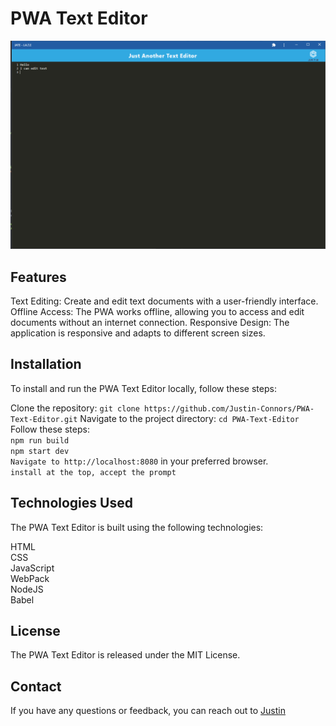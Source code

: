 # PWA Text Editor

![JATE Thumbnail](./img/JATE-TN.png)

## Features
Text Editing: Create and edit text documents with a user-friendly interface.
Offline Access: The PWA works offline, allowing you to access and edit documents without an internet connection.
Responsive Design: The application is responsive and adapts to different screen sizes.

## Installation
To install and run the PWA Text Editor locally, follow these steps:

Clone the repository:
`git clone https://github.com/Justin-Connors/PWA-Text-Editor.git`
Navigate to the project directory:
`cd PWA-Text-Editor` <br>
Follow these steps: <br>
`npm run build` <br>
`npm start dev` <br>
`Navigate to http://localhost:8080` in your preferred browser. <br>
`install at the top, accept the prompt`

## Technologies Used
The PWA Text Editor is built using the following technologies:

HTML<br>
CSS<br>
JavaScript<br>
WebPack<br>
NodeJS<br>
Babel<br>

## License
The PWA Text Editor is released under the MIT License.

## Contact
If you have any questions or feedback, you can reach out to [Justin](mailto:justinconnors@hotmail.ca)